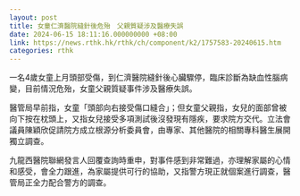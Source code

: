 ```yaml
---
layout: post
title: 女童仁濟醫院縫針後危殆　父親質疑涉及醫療失誤
date: 2024-06-15 18:11:16.000000000 +08:00
link: https://news.rthk.hk/rthk/ch/component/k2/1757583-20240615.htm
categories: rthk
---
```


一名4歲女童上月頭部受傷，到仁濟醫院縫針後心臟驟停，臨床診斷為缺血性腦病變，目前情況危殆，女童父親質疑事件涉及醫療失誤。

醫管局早前指，女童「頭部向右接受傷口縫合」；但女童父親指，女兒的面部曾被向下按在枕頭上，又指女兒接受多項測試後沒發現有隱疾，要求院方交代。立法會議員陳穎欣促請院方成立根源分析委員會，由專家、其他醫院的相關專科醫生展開獨立調查。

九龍西醫院聯網發言人回覆查詢時重申，對事件感到非常難過，亦理解家屬的心情和感受，會全力跟進，為家屬提供可行的協助，又指警方現正就個案進行調查，醫管局正全力配合警方的調查。
